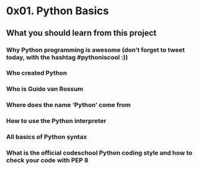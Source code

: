 # 0x01. Python Basics
## What you should learn from this project
### Why Python programming is awesome (don’t forget to tweet today, with the hashtag #pythoniscool :))
### Who created Python
### Who is Guido van Rossum
### Where does the name ‘Python’ come from
### How to use the Python interpreter
### All basics of Python syntax
### What is the official codeschool Python coding style and how to check your code with PEP 8
